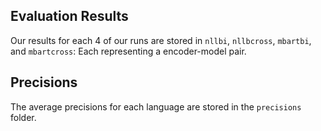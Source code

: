 ## Evaluation Results
Our results for each 4 of our runs are stored in `nllbi`, `nllbcross`, `mbartbi`, and `mbartcross`: Each representing a encoder-model pair.

## Precisions
The average precisions for each language are stored in the `precisions` folder.

